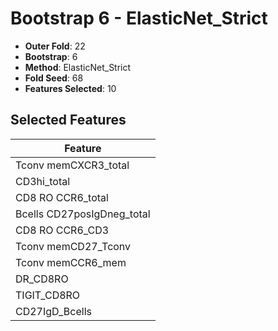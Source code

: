 # Bootstrap 6 - ElasticNet_Strict

- **Outer Fold**: 22
- **Bootstrap**: 6
- **Method**: ElasticNet_Strict
- **Fold Seed**: 68
- **Features Selected**: 10

## Selected Features

| Feature |
|---------|
| Tconv memCXCR3_total |
| CD3hi_total |
| CD8 RO CCR6_total |
| Bcells CD27posIgDneg_total |
| CD8 RO CCR6_CD3 |
| Tconv memCD27_Tconv |
| Tconv memCCR6_mem |
| DR_CD8RO |
| TIGIT_CD8RO |
| CD27IgD_Bcells |
